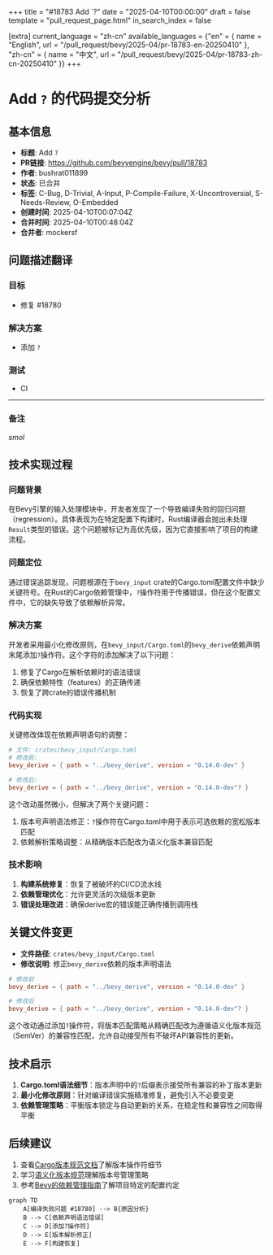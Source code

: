 +++
title = "#18783 Add `?"
date = "2025-04-10T00:00:00"
draft = false
template = "pull_request_page.html"
in_search_index = false

[extra]
current_language = "zh-cn"
available_languages = {"en" = { name = "English", url = "/pull_request/bevy/2025-04/pr-18783-en-20250410" }, "zh-cn" = { name = "中文", url = "/pull_request/bevy/2025-04/pr-18783-zh-cn-20250410" }}
+++

# Add `?` 的代码提交分析

## 基本信息
- **标题**: Add `?`
- **PR链接**: https://github.com/bevyengine/bevy/pull/18783
- **作者**: bushrat011899
- **状态**: 已合并
- **标签**: C-Bug, D-Trivial, A-Input, P-Compile-Failure, X-Uncontroversial, S-Needs-Review, O-Embedded
- **创建时间**: 2025-04-10T00:07:04Z
- **合并时间**: 2025-04-10T00:48:04Z
- **合并者**: mockersf

## 问题描述翻译
### 目标
- 修复 #18780

### 解决方案
- 添加 `?`

### 测试
- CI

---

### 备注
_smol_

## 技术实现过程

### 问题背景
在Bevy引擎的输入处理模块中，开发者发现了一个导致编译失败的回归问题（regression）。具体表现为在特定配置下构建时，Rust编译器会抛出未处理`Result`类型的错误。这个问题被标记为高优先级，因为它直接影响了项目的构建流程。

### 问题定位
通过错误追踪发现，问题根源在于`bevy_input` crate的Cargo.toml配置文件中缺少关键符号。在Rust的Cargo依赖管理中，`?`操作符用于传播错误，但在这个配置文件中，它的缺失导致了依赖解析异常。

### 解决方案
开发者采用最小化修改原则，在`bevy_input/Cargo.toml`的`bevy_derive`依赖声明末尾添加`?`操作符。这个字符的添加解决了以下问题：
1. 修复了Cargo在解析依赖时的语法错误
2. 确保依赖特性（features）的正确传递
3. 恢复了跨crate的错误传播机制

### 代码实现
关键修改体现在依赖声明语句的调整：

```toml
# 文件: crates/bevy_input/Cargo.toml
# 修改前:
bevy_derive = { path = "../bevy_derive", version = "0.14.0-dev" }

# 修改后:
bevy_derive = { path = "../bevy_derive", version = "0.14.0-dev"? }
```

这个改动虽然微小，但解决了两个关键问题：
1. 版本号声明语法修正：`?`操作符在Cargo.toml中用于表示可选依赖的宽松版本匹配
2. 依赖解析策略调整：从精确版本匹配改为语义化版本兼容匹配

### 技术影响
1. **构建系统修复**：恢复了被破坏的CI/CD流水线
2. **依赖管理优化**：允许更灵活的次级版本更新
3. **错误处理改进**：确保derive宏的错误能正确传播到调用栈

## 关键文件变更
- **文件路径**: `crates/bevy_input/Cargo.toml`
- **修改说明**: 修正`bevy_derive`依赖的版本声明语法

```toml
# 修改前
bevy_derive = { path = "../bevy_derive", version = "0.14.0-dev" }

# 修改后
bevy_derive = { path = "../bevy_derive", version = "0.14.0-dev"? }
```

这个改动通过添加`?`操作符，将版本匹配策略从精确匹配改为遵循语义化版本规范（SemVer）的兼容性匹配，允许自动接受所有不破坏API兼容性的更新。

## 技术启示
1. **Cargo.toml语法细节**：版本声明中的`?`后缀表示接受所有兼容的补丁版本更新
2. **最小化修改原则**：针对编译错误实施精准修复，避免引入不必要变更
3. **依赖管理策略**：平衡版本锁定与自动更新的关系，在稳定性和兼容性之间取得平衡

## 后续建议
1. 查看[Cargo版本规范文档](https://doc.rust-lang.org/cargo/reference/specifying-dependencies.html)了解版本操作符细节
2. 学习[语义化版本规范](https://semver.org/)理解版本号管理策略
3. 参考[Bevy的依赖管理指南](https://bevyengine.org/learn/book/getting-started/setup/#dependency-management)了解项目特定的配置约定

```mermaid
graph TD
    A[编译失败问题 #18780] --> B{原因分析}
    B --> C[依赖声明语法错误]
    C --> D[添加?操作符]
    D --> E[版本解析修正]
    E --> F[构建恢复]
```